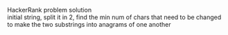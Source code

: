 HackerRank problem solution  
initial string, split it in 2, find the min num of chars that need to be changed to make the two substrings into anagrams of one another 
